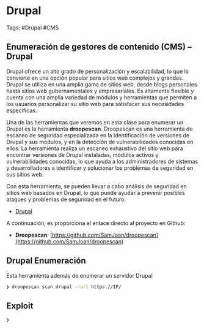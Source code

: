 # Drupal 

Tags: #Drupal #CMS 

## Enumeración de gestores de contenido (CMS) – Drupal

Drupal ofrece un alto grado de personalización y escalabilidad, lo que lo convierte en una opción popular para sitios web complejos y grandes. Drupal se utiliza en una amplia gama de sitios web, desde blogs personales hasta sitios web gubernamentales y empresariales. Es altamente flexible y cuenta con una amplia variedad de módulos y herramientas que permiten a los usuarios personalizar su sitio web para satisfacer sus necesidades específicas.

Una de las herramientas que veremos en esta clase para enumerar un Drupal es la herramienta **droopescan**. Droopescan es una herramienta de escaneo de seguridad especializada en la identificación de versiones de Drupal y sus módulos, y en la detección de vulnerabilidades conocidas en ellos. La herramienta realiza un escaneo exhaustivo del sitio web para encontrar versiones de Drupal instaladas, módulos activos y vulnerabilidades conocidas, lo que ayuda a los administradores de sistemas y desarrolladores a identificar y solucionar los problemas de seguridad en sus sitios web.

Con esta herramienta, se pueden llevar a cabo análisis de seguridad en sitios web basados en Drupal, lo que puede ayudar a prevenir posibles ataques y problemas de seguridad en el futuro.

* [Drupal](https://github.com/vulhub/vulhub/tree/master/drupal/CVE-2018-7600)

A continuación, es proporciona el enlace directo al proyecto en Github:

-   **Droopescan**: [https://github.com/SamJoan/droopescan](https://github.com/SamJoan/droopescan)

## Drupal Enumeración 

Esta herramienta además de enumerar un servidor Drupal

```bash 
❯ droopescan scan drupal --url https://IP/
```

## Exploit 

```bash 
❯ 
```
